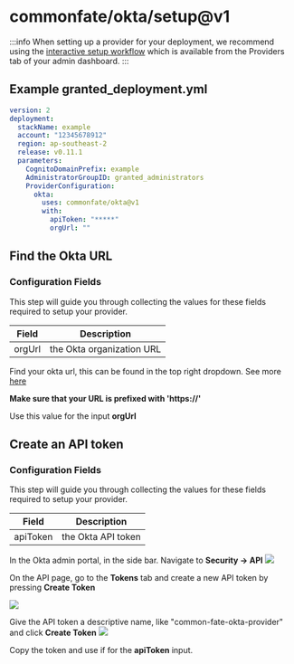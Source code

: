 # commonfate/okta/setup@v1

:::info
When setting up a provider for your deployment, we recommend using the [interactive setup workflow](../../../interactive-setup.md) which is available from the Providers tab of your admin dashboard.
:::

## Example granted_deployment.yml

```yaml
version: 2
deployment:
  stackName: example
  account: "12345678912"
  region: ap-southeast-2
  release: v0.11.1
  parameters:
    CognitoDomainPrefix: example
    AdministratorGroupID: granted_administrators
    ProviderConfiguration:
      okta:
        uses: commonfate/okta@v1
        with:
          apiToken: "*****"
          orgUrl: ""
```

## Find the Okta URL

### Configuration Fields

This step will guide you through collecting the values for these fields required to setup your provider.

| Field  | Description               |
| ------ | ------------------------- |
| orgUrl | the Okta organization URL |

Find your okta url, this can be found in the top right dropdown. See more [here](https://developer.okta.com/docs/guides/find-your-domain/main/)

**Make sure that your URL is prefixed with 'https://'**

Use this value for the input **orgUrl**

## Create an API token

### Configuration Fields

This step will guide you through collecting the values for these fields required to setup your provider.

| Field    | Description        |
| -------- | ------------------ |
| apiToken | the Okta API token |

In the Okta admin portal, in the side bar. Navigate to **Security -> API**
![](https://static.commonfate.io/providers/okta/app.png)

On the API page, go to the **Tokens** tab and create a new API token by pressing **Create Token**

![](https://static.commonfate.io/providers/okta/token.png)

Give the API token a descriptive name, like "common-fate-okta-provider" and click **Create Token**
![](https://static.commonfate.io/providers/okta/token-name.png)

Copy the token and use if for the **apiToken** input.
